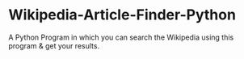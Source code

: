 # Wikipedia-Article-Finder-Python
A Python Program in which you can search the Wikipedia using this program &amp; get your results.
